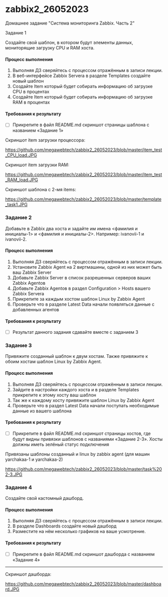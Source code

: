 # zabbix2_26052023

Домашнее задание "Система мониторинга Zabbix. Часть 2"

 Задание 1


Создайте свой шаблон, в котором будут элементы данных, мониторящие загрузку CPU и RAM хоста.

#### Процесс выполнения
1. Выполняя ДЗ сверяйтесь с процессом отражённым в записи лекции.
2. В веб-интерфейсе Zabbix Servera в разделе Templates создайте новый шаблон
3. Создайте Item который будет собирать информацию об загрузке CPU в процентах
4. Создайте Item который будет собирать информацию об загрузке RAM в процентах

#### Требования к результату
- [ ] Прикрепите в файл README.md скриншот страницы шаблона с названием «Задание 1»

Скриншот item загрузки процессора:

https://github.com/megawebtech/zabbix2_26052023/blob/master/item_test_CPU_load.JPG

Скриншот item загрузки RAM:

https://github.com/megawebtech/zabbix2_26052023/blob/master/item_test_RAM_load.JPG


Скриншот шаблона с 2-мя  items:

https://github.com/megawebtech/zabbix2_26052023/blob/master/template_task1.JPG




### Задание 2
Добавьте в Zabbix два хоста и задайте им имена <фамилия и инициалы-1> и <фамилия и инициалы-2>. Например: ivanovii-1 и ivanovii-2.

#### Процесс выполнения
1. Выполняя ДЗ сверяйтесь с процессом отражённым в записи лекции.
2. Установите Zabbix Agent на 2 виртмашины, одной из них может быть ваш Zabbix Server
3. Добавьте Zabbix Server в список разрешенных серверов ваших Zabbix Agentов
4. Добавьте Zabbix Agentов в раздел Configuration > Hosts вашего Zabbix Servera
5. Прикрепите за каждым хостом шаблон Linux by Zabbix Agent
6. Проверьте что в разделе Latest Data начали появляться данные с добавленных агентов

#### Требования к результату
- [ ] Результат данного задания сдавайте вместе с заданием 3






### Задание 3
Привяжите созданный шаблон к двум хостам. Также привяжите к обоим хостам шаблон Linux by Zabbix Agent.

#### Процесс выполнения
1. Выполняя ДЗ сверяйтесь с процессом отражённым в записи лекции.
2. Зайдите в настройки каждого хоста и в разделе Templates прикрепите к этому хосту ваш шаблон
3. Так же к каждому хосту привяжите шаблон Linux by Zabbix Agent
4. Проверьте что в раздел Latest Data начали поступать необходимые данные из вашего шаблона

#### Требования к результату
- [ ] Прикрепите в файл README.md скриншот страницы хостов, где будут видны привязки шаблонов с названиями «Задание 2-3». Хосты должны иметь зелёный статус подключения


Привязаны шаблоны созданный и linux by zabbix agent (для машин yarchakaa-1 и yarchakaa-2)

https://github.com/megawebtech/zabbix2_26052023/blob/master/task%202-3.JPG


### Задание 4
Создайте свой кастомный дашборд.

#### Процесс выполнения
1. Выполняя ДЗ сверяйтесь с процессом отражённым в записи лекции.
2. В разделе Dashboards создайте новый дашборд
3. Разместите на нём несколько графиков на ваше усмотрение.

#### Требования к результату
- [ ] Прикрепите в файл README.md скриншот дашборда с названием «Задание 4»

 ---


Скриншот дашборда:

https://github.com/megawebtech/zabbix2_26052023/blob/master/dashboard.JPG

